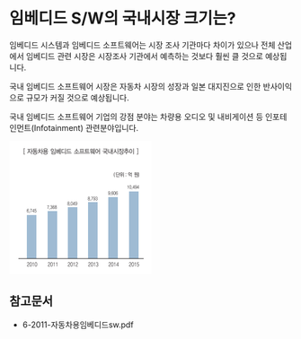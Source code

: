 # 임베디드 S/W의 국내시장 크기는?

임베디드 시스템과 임베디드 소프트웨어는 시장 조사 기관마다 차이가 있으나 전체 산업에서 임베디드 관련 시장은 시장조사 기관에서 예측하는 것보다 훨씬 클 것으로 예상됩니다.

국내 임베디드 소프트웨어 시장은 자동차 시장의 성장과 일본 대지진으로 인한 반사이익으로 규모가 커질 것으로 예상됩니다. 

국내 임베디드 소프트웨어 기업의 강점 분야는 차량용 오디오 및 내비게이션 등 인포테인먼트(Infotainment) 관련분야입니다.

![자동차용_임베디드_소프트웨어_국내시장_추이](./images/임베디드_SW_Q12_2_1.PNG)

## 참고문서 
- 6-2011-자동차용임베디드sw.pdf